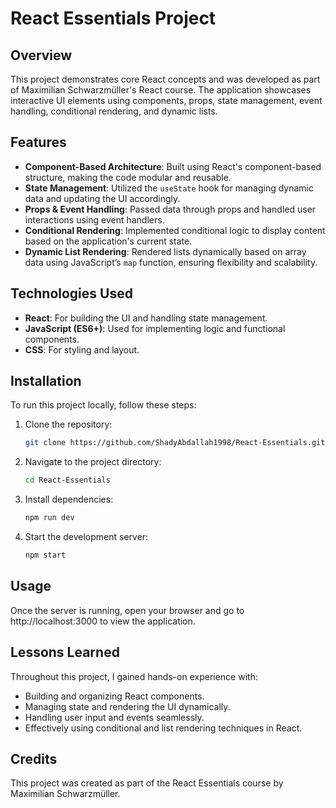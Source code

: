 # React Essentials Project

## Overview

This project demonstrates core React concepts and was developed as part of Maximilian Schwarzmüller's React course. The application showcases interactive UI elements using components, props, state management, event handling, conditional rendering, and dynamic lists.

## Features

- **Component-Based Architecture**: Built using React's component-based structure, making the code modular and reusable.
- **State Management**: Utilized the `useState` hook for managing dynamic data and updating the UI accordingly.
- **Props & Event Handling**: Passed data through props and handled user interactions using event handlers.
- **Conditional Rendering**: Implemented conditional logic to display content based on the application's current state.
- **Dynamic List Rendering**: Rendered lists dynamically based on array data using JavaScript’s `map` function, ensuring flexibility and scalability.

## Technologies Used

- **React**: For building the UI and handling state management.
- **JavaScript (ES6+)**: Used for implementing logic and functional components.
- **CSS**: For styling and layout.

## Installation

To run this project locally, follow these steps:

1. Clone the repository:
    ```bash
    git clone https://github.com/ShadyAbdallah1998/React-Essentials.git
    ```
2. Navigate to the project directory:
    ```bash
    cd React-Essentials
    ```
3. Install dependencies:
    ```bash
    npm run dev
    ```
4. Start the development server:
    ```bash
    npm start
    ```

## Usage

Once the server is running, open your browser and go to http://localhost:3000 to view the application.

## Lessons Learned

Throughout this project, I gained hands-on experience with:

- Building and organizing React components.
- Managing state and rendering the UI dynamically.
- Handling user input and events seamlessly.
- Effectively using conditional and list rendering techniques in React.

## Credits

This project was created as part of the React Essentials course by Maximilian Schwarzmüller.
